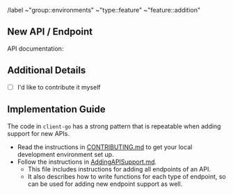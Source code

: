 <!-- 🚧 Please make sure to add a meaningful issue title above -->

<!-- 🚧 Please change the first heading to either `New API Support` or `New API Endpoint Support` -->

/label ~"group::environments" ~"type::feature" ~"feature::addition"

## New API / Endpoint

<!-- 🚧 Please add the related API documentation link below -->
<!-- 🚧 Please note we do not typically add support for Beta/Experimental APIs -->

API documentation:

## Additional Details

<!-- 🚧 Please tick the boxes which apply: -->

- [ ] I'd like to contribute it myself

## Implementation Guide

The code in `client-go` has a strong pattern that is repeatable when adding support for new APIs.

- Read the instructions in [CONTRIBUTING.md](https://gitlab.com/gitlab-org/api/client-go/-/blob/main/CONTRIBUTING.md) to get your local development environment set up.
- Follow the instructions in [AddingAPISupport.md](https://gitlab.com/gitlab-org/api/client-go/-/blob/main/docs/guides/AddingAPISupport.md).
  - This file includes instructions for adding all endpoints of an API.
  - It also describes how to write functions for each type of endpoint, so can be used for adding new endpoint support as well.

